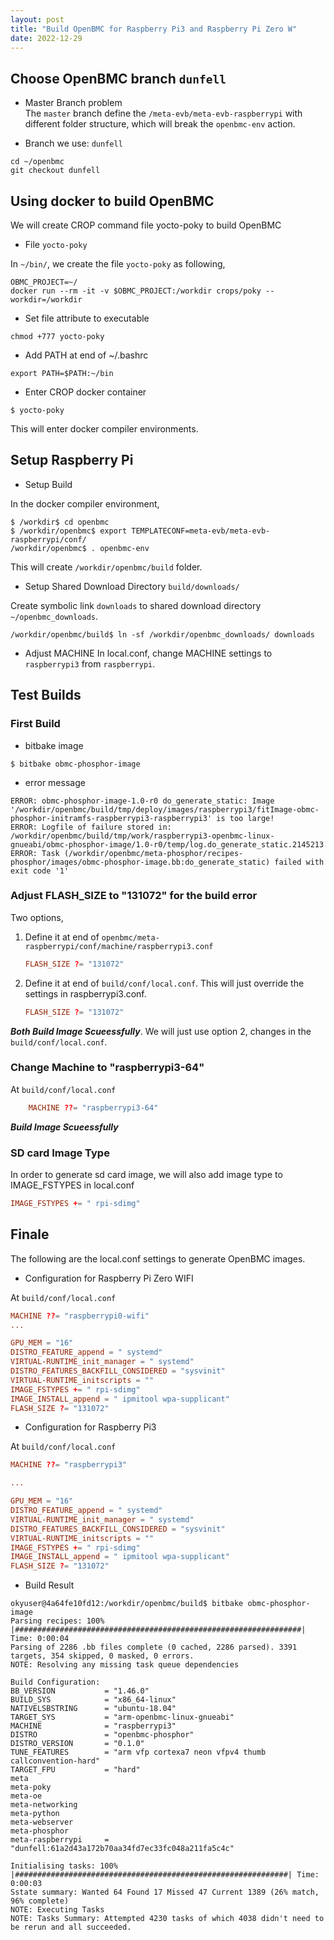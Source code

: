 ```yaml
---
layout: post
title: "Build OpenBMC for Raspberry Pi3 and Raspberry Pi Zero W"
date: 2022-12-29
---
```


## Choose OpenBMC branch `dunfell`

* Master Branch problem  
   The `master` branch define the `/meta-evb/meta-evb-raspberrypi` with different folder structure, which will break the `openbmc-env` action.

* Branch we use: `dunfell`

```console
cd ~/openbmc
git checkout dunfell
```

## Using docker to build OpenBMC

We will create CROP command file yocto-poky to build OpenBMC

* File `yocto-poky`

In `~/bin/`, we create the file `yocto-poky` as following,

```console
OBMC_PROJECT=~/
docker run --rm -it -v $OBMC_PROJECT:/workdir crops/poky --workdir=/workdir
```

* Set file attribute to executable

```console
chmod +777 yocto-poky
```

* Add PATH at end of ~/.bashrc

```.bashrc
export PATH=$PATH:~/bin
```

* Enter CROP docker container

```console
$ yocto-poky
```

This will enter docker compiler environments.

## Setup Raspberry Pi

* Setup Build

In the docker compiler environment,

```console
$ /workdir$ cd openbmc
$ /workdir/openbmc$ export TEMPLATECONF=meta-evb/meta-evb-raspberrypi/conf/
/workdir/openbmc$ . openbmc-env
```

This will create `/workdir/openbmc/build` folder.

* Setup Shared Download Directory `build/downloads/`  

Create symbolic link `downloads` to shared download directory `~/openbmc_downloads`.

```console
/workdir/openbmc/build$ ln -sf /workdir/openbmc_downloads/ downloads
```

* Adjust MACHINE
    In local.conf, change MACHINE settings to `raspberrypi3` from `raspberrypi`.

## Test Builds

### First Build

* bitbake image

```console
$ bitbake obmc-phosphor-image
```

* error message

```console
ERROR: obmc-phosphor-image-1.0-r0 do_generate_static: Image '/workdir/openbmc/build/tmp/deploy/images/raspberrypi3/fitImage-obmc-phosphor-initramfs-raspberrypi3-raspberrypi3' is too large!
ERROR: Logfile of failure stored in: /workdir/openbmc/build/tmp/work/raspberrypi3-openbmc-linux-gnueabi/obmc-phosphor-image/1.0-r0/temp/log.do_generate_static.2145213
ERROR: Task (/workdir/openbmc/meta-phosphor/recipes-phosphor/images/obmc-phosphor-image.bb:do_generate_static) failed with exit code '1'
```

### Adjust FLASH_SIZE to "131072" for the build error

Two options,

1. Define it at end of `openbmc/meta-raspberrypi/conf/machine/raspberrypi3.conf`

    ```conf
    FLASH_SIZE ?= "131072"
    ```

2. Define it at end of `build/conf/local.conf`.  This will just override the settings in raspberrypi3.conf.

    ```conf
    FLASH_SIZE ?= "131072"
    ```

***Both Build Image Scueessfully***.  We will just use option 2, changes in the `build/conf/local.conf`.


### Change Machine to "raspberrypi3-64"

At `build/conf/local.conf`

```conf
    MACHINE ??= "raspberrypi3-64" 
```

***Build Image Scueessfully***

### SD card Image Type

In order to generate sd card image, we will also add image type to IMAGE_FSTYPES in local.conf

```conf
IMAGE_FSTYPES += " rpi-sdimg"
```

## Finale

The following are the local.conf settings to generate OpenBMC images.

* Configuration for Raspberry Pi Zero WIFI

At `build/conf/local.conf`

```conf
MACHINE ??= "raspberrypi0-wifi"
...

GPU_MEM = "16"
DISTRO_FEATURE_append = " systemd"
VIRTUAL-RUNTIME_init_manager = " systemd"
DISTRO_FEATURES_BACKFILL_CONSIDERED = "sysvinit"
VIRTUAL-RUNTIME_initscripts = ""
IMAGE_FSTYPES += " rpi-sdimg"
IMAGE_INSTALL_append = " ipmitool wpa-supplicant"
FLASH_SIZE ?= "131072"
```

* Configuration for Raspberry Pi3

At `build/conf/local.conf`

```conf
MACHINE ??= "raspberrypi3"

...

GPU_MEM = "16"
DISTRO_FEATURE_append = " systemd"
VIRTUAL-RUNTIME_init_manager = " systemd"
DISTRO_FEATURES_BACKFILL_CONSIDERED = "sysvinit"
VIRTUAL-RUNTIME_initscripts = ""
IMAGE_FSTYPES += " rpi-sdimg"
IMAGE_INSTALL_append = " ipmitool wpa-supplicant"
FLASH_SIZE ?= "131072"
```

* Build Result

```console
okyuser@4a64fe10fd12:/workdir/openbmc/build$ bitbake obmc-phosphor-image
Parsing recipes: 100% |################################################################| Time: 0:00:04
Parsing of 2286 .bb files complete (0 cached, 2286 parsed). 3391 targets, 354 skipped, 0 masked, 0 errors.
NOTE: Resolving any missing task queue dependencies

Build Configuration:
BB_VERSION           = "1.46.0"
BUILD_SYS            = "x86_64-linux"
NATIVELSBSTRING      = "ubuntu-18.04"
TARGET_SYS           = "arm-openbmc-linux-gnueabi"
MACHINE              = "raspberrypi3"
DISTRO               = "openbmc-phosphor"
DISTRO_VERSION       = "0.1.0"
TUNE_FEATURES        = "arm vfp cortexa7 neon vfpv4 thumb callconvention-hard"
TARGET_FPU           = "hard"
meta                 
meta-poky            
meta-oe              
meta-networking      
meta-python          
meta-webserver       
meta-phosphor        
meta-raspberrypi     = "dunfell:61a2d43a172b70aa34fd7ec33fc048a211fa5c4c"

Initialising tasks: 100% |#############################################################| Time: 0:00:03
Sstate summary: Wanted 64 Found 17 Missed 47 Current 1389 (26% match, 96% complete)
NOTE: Executing Tasks
NOTE: Tasks Summary: Attempted 4230 tasks of which 4038 didn't need to be rerun and all succeeded.
```
